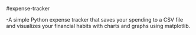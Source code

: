 #expense-tracker

-A simple Python expense tracker that saves your spending to a CSV file and visualizes your financial habits with charts and graphs using matplotlib.
